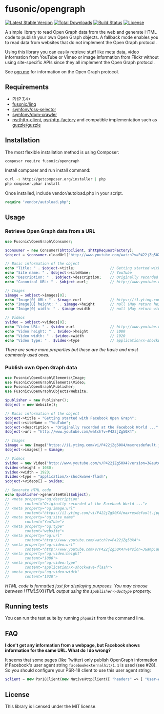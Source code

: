 # fusonic/opengraph

[![Latest Stable Version](https://poser.pugx.org/fusonic/opengraph/v/stable)](https://packagist.org/packages/fusonic/opengraph)
[![Total Downloads](https://poser.pugx.org/fusonic/opengraph/downloads)](https://packagist.org/packages/fusonic/opengraph)
[![Build Status](https://api.travis-ci.org/fusonic/opengraph.svg)](https://travis-ci.org/fusonic/opengraph)
[![License](https://poser.pugx.org/fusonic/opengraph/license)](https://packagist.org/packages/fusonic/opengraph)

A simple library to read Open Graph data from the web and generate HTML code to publish your own Open Graph objects. A fallback mode enables you to read data from websites that do not implement the Open Graph protocol.

Using this library you can easily retrieve stuff like meta data, video information from YouTube or Vimeo or image information from Flickr without using site-specific APIs since they all implement the Open Graph protocol.

See [ogp.me](http://ogp.me) for information on the Open Graph protocol.

## Requirements

* PHP 7.4+
* [fusonic/linq](https://github.com/fusonic/linq)
* [symfony/css-selector](https://github.com/symfony/CssSelector)
* [symfony/dom-crawler](https://github.com/symfony/DomCrawler)
* [psr/http-client](https://github.com/php-fig/http-client), [psr/http-factory](https://github.com/php-fig/http-factory) and compatible implementation such as [guzzle/guzzle](https://github.com/guzzle/guzzle)

## Installation

The most flexible installation method is using Composer:

``` bash
composer require fusonic/opengraph
```

Install composer and run install command:
``` bash
curl -s http://getcomposer.org/installer | php
php composer.phar install
``` 

Once installed, include vendor/autoload.php in your script.

``` php
require "vendor/autoload.php";
```

## Usage

### Retrieve Open Graph data from a URL

``` php
use Fusonic\OpenGraph\Consumer;

$consumer = new Consumer($httpClient, $httpRequestFactory);
$object = $consumer->loadUrl("http://www.youtube.com/watch?v=P422jZg50X4");

// Basic information of the object
echo "Title: " . $object->title;                // Getting started with Facebook Open Graph
echo "Site name: " . $object->siteName;         // YouTube
echo "Description: " . $object->description;    // Originally recorded at the Facebook World ...
echo "Canonical URL: " . $object->url;          // http://www.youtube.com/watch?v=P422jZg50X4

// Images
$image = $object->images[0];
echo "Image[0] URL: " . $image->url             // https://i1.ytimg.com/vi/P422jZg50X4/maxresdefault.jpg
echo "Image[0] height: " . $image->height       // null (May return height in pixels on other pages)
echo "Image[0] width: " . $image->width         // null (May return width in pixels on other pages)

// Videos
$video = $object->videos[0];
echo "Video URL: " . $video->url                // http://www.youtube.com/v/P422jZg50X4?version=3&autohide=1
echo "Video height: " . $video->height          // 1080
echo "Video width: " . $video->width            // 1920
echo "Video type: " . $video->type              // application/x-shockwave-flash
```

_There are some more properties but these are the basic and most commonly used ones._

### Publish own Open Graph data

``` php
use Fusonic\OpenGraph\Elements\Image;
use Fusonic\OpenGraph\Elements\Video;
use Fusonic\OpenGraph\Publisher;
use Fusonic\OpenGraph\Objects\Website;

$publisher = new Publisher();
$object = new Website();

// Basic information of the object
$object->title = "Getting started with Facebook Open Graph";
$object->siteName = "YouTube";
$object->description = "Originally recorded at the Facebook World ..."
$object->url = "http://www.youtube.com/watch?v=P422jZg50X4";

// Images
$image = new Image("https://i1.ytimg.com/vi/P422jZg50X4/maxresdefault.jpg");
$object->images[] = $image;

// Videos
$video = new Video("http://www.youtube.com/v/P422jZg50X4?version=3&autohide=1");
$video->height = 1080;
$video->width = 1920;
$video->type = "application/x-shockwave-flash";
$object->videos[] = $video;

// Generate HTML code
echo $publisher->generateHtml($object);
// <meta property="og:description"
//       content="Originally recorded at the Facebook World ...">
// <meta property="og:image:url"
//       content="https://i1.ytimg.com/vi/P422jZg50X4/maxresdefault.jpg">
// <meta property="og:site_name"
//       content="YouTube">
// <meta property="og:type"
//       content="website">
// <meta property="og:url"
//       content="http://www.youtube.com/watch?v=P422jZg50X4">
// <meta property="og:video:url"
//       content="http://www.youtube.com/v/P422jZg50X4?version=3&amp;autohide=1">
// <meta property="og:video:height"
//       content="1080">
// <meta property="og:video:type"
//       content="application/x-shockwave-flash">
// <meta property="og:video:width"
//       content="1920">
```

_HTML code is formatted just for displaying purposes. You may choose between HTML5/XHTML output using the ```$publisher->doctype``` property._

## Running tests

You can run the test suite by running `phpunit` from the command line.

## FAQ

**I don't get any information from a webpage, but Facebook shows information for the same URL. What do I do wrong?**

It seems that some pages (like Twitter) only publish OpenGraph information if Facebook's user agent string `facebookexternalhit/1.1` is used (see #28). So you should configure your PSR-18 client to use this user agent string:

```php
$client = new Psr18Client(new NativeHttpClient([ "headers" => [ "User-Agent" => "facebookexternalhit/1.1" ] ]));
```

## License

This library is licensed under the MIT license.

